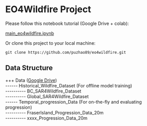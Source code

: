 # EO4Wildfire Project

Please follow this notebook tutorial (Google Drive + colab): <br>

[main_eo4wildfire.ipynb](https://colab.research.google.com/drive/1-XxcVGYCFDXUsJEPlnuJTeLNnP1OHHWW?usp=sharing)


Or clone this project to your local machine:
```
git clone https://github.com/puzhao89/eo4wildfire.git
```
## Data Structure
+++ Data ([Google Drive](https://drive.google.com/drive/folders/1RkCycJrmKSOlbK10LdY-B07Z6Hf2gehT?usp=sharing))<br>
------ Historical_Wildfire_Dataset (For offline model training) <br>
---------- BC_SAR4Wildfire_Dataset <br>
---------- Global_SAR4Wildfire_Dataset <br>
------ Temporal_progression_Data (For on-the-fly and evaluating progression) <br>
---------- FraserIsland_Progression_Data_20m <br>
---------- xxxx_Progression_Data_20m <br>

